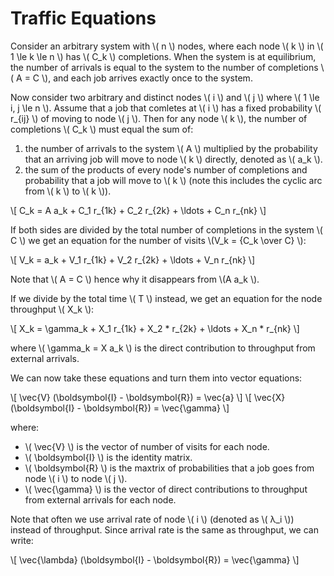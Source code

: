 # Traffic Equations

Consider an arbitrary system with \\( n \\) nodes, where each node \\( k \\) in \\( 1 \\le k \\le n \\) has \\( C_k \\) completions. When the system is at equilibrium, the number of arrivals is equal to the system to the number of completions \\( A = C \\), and each job arrives exactly once to the system.

Now consider two arbitrary and distinct nodes \\( i \\) and \\( j \\) where \\( 1 \\le i, j \\le n \\). Assume that a job that comletes at \\( i \\) has a fixed probability \\( r_{ij} \\) of moving to node \\( j \\). Then for any node \\( k \\), the number of completions \\( C_k \\) must equal the sum of:

1. the number of arrivals to the system \\( A \\) multiplied by the probability that an arriving job will move to node \\( k \\) directly, denoted as \\( a_k \\).
2. the sum of the products of every node's number of completions and probability that a job will move to \\( k \\) (note this includes the cyclic arc from \\( k \\) to \\( k \\)).

\\[
C_k = A a_k + C_1 r_{1k} + C_2 r_{2k} + \\ldots + C_n r_{nk}
\\]


If both sides are divided by the total number of completions in the system \\( C \\) we get an equation for the number of visits \\(V_k = {C_k \\over C} \\):

\\[
V_k = a_k + V_1 r_{1k} + V_2 r_{2k} + \\ldots + V_n r_{nk}
\\]

Note that \\( A = C \\) hence why it disappears from \\(A a_k \\).

If we divide by the total time \\( T \\) instead, we get an equation for the node throughput \\( X_k \\):

\\[
X_k = \\gamma_k + X_1 r_{1k} + X_2 * r_{2k} + \\ldots + X_n * r_{nk}
\\]

where \\( \\gamma_k = X a_k \\) is the direct contribution to throughput from external arrivals.

We can now take these equations and turn them into vector equations:

\\[
\\vec{V} (\\boldsymbol{I} - \\boldsymbol{R}) = \\vec{a}
\\]
\\[
\\vec{X} (\\boldsymbol{I} - \\boldsymbol{R}) = \\vec{\\gamma}
\\]

where:

- \\( \\vec{V} \\) is the vector of number of visits for each node.
- \\( \\boldsymbol{I} \\) is the identity matrix.
- \\( \\boldsymbol{R} \\) is the maxtrix of probabilities that a job goes from node \\( i \\) to node \\( j \\).
- \\( \\vec{\\gamma} \\) is the vector of direct contributions to throughput from external arrivals for each node.

Note that often we use arrival rate of node \\( i \\) (denoted as \\( λ_i \\)) instead of throughput. Since arrival rate is the same as throughput, we can write:

\\[
\\vec{\\lambda} (\\boldsymbol{I} - \\boldsymbol{R}) = \\vec{\\gamma}
\\]
